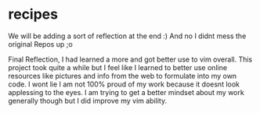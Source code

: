 # recipes

We will be adding a sort of reflection at the end :)
And no I didnt mess the original Repos up ;o

Final Reflection, I had learned a more and got better use to vim overall. This project took quite a while but I feel like I learned to better use online resources like pictures and info from the web to formulate into my own code. I wont lie I am not 100% proud of my work because it doesnt look applessing to the eyes. I am trying to get a better mindset about my work generally though but I did improve my vim ability.